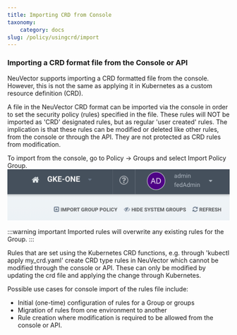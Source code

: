 ```yaml
---
title: Importing CRD from Console
taxonomy:
    category: docs
slug: /policy/usingcrd/import
---
```


### Importing a CRD format file from the Console or API

NeuVector supports importing a CRD formatted file from the console. However, this is not the same as applying it in Kubernetes as a custom resource definition (CRD).

A file in the NeuVector CRD format can be imported via the console in order to set the security policy (rules) specified in the file. These rules will NOT be imported as 'CRD' designated rules, but as regular 'user created' rules. The implication is that these rules can be modified or deleted like other rules, from the console or through the API. They are not protected as CRD rules from modification.

To import from the console, go to Policy -> Groups and select Import Policy Group.
![import](4-3_Import_Policy.png)

:::warning important
Imported rules will overwrite any existing rules for the Group.
:::

Rules that are set using the Kubernetes CRD functions, e.g. through 'kubectl apply my_crd.yaml' create CRD type rules in NeuVector which cannot be modified through the console or API. These can only be modified by updating the crd file and applying the change through Kubernetes.

Possible use cases for console import of the rules file include:

- Initial (one-time) configuration of rules for a Group or groups
- Migration of rules from one environment to another
- Rule creation where modification is required to be allowed from the console or API.
